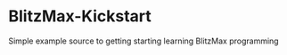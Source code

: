 BlitzMax-Kickstart
==================

Simple example source to getting starting learning BlitzMax programming

